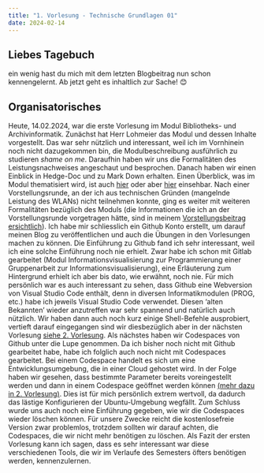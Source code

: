 ```yaml
---
title: "1. Vorlesung - Technische Grundlagen 01"
date: 2024-02-14
---
```


## Liebes Tagebuch
ein wenig hast du mich mit dem letzten Blogbeitrag nun schon kennengelernt. Ab jetzt geht es inhaltlich zur Sache! 😊 
## Organisatorisches
Heute, 14.02.2024, war die erste Vorlesung im Modul Bibliotheks- und Archivinformatik. Zunächst hat Herr Lohmeier das Modul und dessen Inhalte vorgestellt. Das war sehr nützlich und interessant, weil ich im Vornhinein noch nicht dazugekommen bin, die Modulbeschreibung ausführlich zu studieren *shame on me*. Daraufhin haben wir uns die Formalitäten des Leistungsnachweises angeschaut und besprochen. Danach haben wir einen Einblick in Hedge-Doc und zu Mark Down erhalten. Einen Überblick, was im Modul thematisiert wird, ist auch [hier](https://bain.felixlohmeier.de/#/) oder aber [hier](https://moodle.fhgr.ch/mod/page/view.php?id=664975) einsehbar. Nach einer Vorstellungsrunde, an der ich aus technischen Gründen (mangelnde Leistung des WLANs) nicht teilnehmen konnte, ging es weiter mit weiteren Formalitäten bezüglich des Moduls (die Informationen die ich an der Vorstellungsrunde vorgetragen hätte, sind in meinem [Vorstellungsbeitrag ersichtlich](https://nathaliewic.github.io/lerntagebuch/2024/02/14/einfuehrung.html)). Ich habe mir schliesslich ein Github Konto erstellt, um darauf meinen Blog zu veröffentlichen und auch die Übungen in den Vorlesungen machen zu können. Die Einführung zu Github fand ich sehr interessant, weil ich eine solche Einführung noch nie erhielt. Zwar habe ich schon mit Gitlab gearbeitet (Modul Informationsvisualisierung zur Programmierung einer Gruppenarbeit zur Informationsvisualisierung), eine Erläuterung zum Hintergrund erhielt ich aber bis dato, wie erwähnt, noch nie. Für mich persönlich war es auch interessant zu sehen, dass Github eine Webversion von Visual Studio Code enthält, denn in diversen Informatikmodulen (PROG, etc.) habe ich jeweils Visual Studio Code verwendet. Diesen ‘alten Bekannten’ wieder anzutreffen war sehr spannend und natürlich auch nützlich. Wir haben dann auch noch kurz einige Shell-Befehle ausprobiert, vertieft darauf eingegangen sind wir diesbezüglich aber in der nächsten Vorlesung [siehe 2. Vorlesung](https://nathaliewic.github.io/lerntagebuch/2024/02/14/technische_grundlagen_02.html). 
Als nächstes haben wir Codespaces von Github unter die Lupe genommen. Da ich bisher noch nicht mit Github gearbeitet habe, habe ich folglich auch noch nicht mit Codespaces gearbeitet. Bei einem Codespace handelt es sich um eine Entwicklungsumgebung, die in einer Cloud gehostet wird. In der Folge haben wir gesehen, dass bestimmte Parameter bereits voreingestellt werden und dann in einem Codespace geöffnet werden können [(mehr dazu in 2. Vorlesung)](https://nathaliewic.github.io/lerntagebuch/2024/02/14/technische_grundlagen_02.html). Dies ist für mich persönlich extrem wertvoll, da dadurch das lästige Konfigurieren der Ubuntu-Umgebung wegfällt. Zum Schluss wurde uns auch noch eine Einführung gegeben, wie wir die Codespaces wieder löschen können. Für unsere Zwecke reicht die kostenlosefreie Version zwar problemlos, trotzdem sollten wir darauf achten, die Codespaces, die wir nicht mehr benötigen zu löschen. 
Als Fazit der ersten Vorlesung kann ich sagen, dass es sehr interessant war diese verschiedenen Tools, die wir im Verlaufe des Semesters öfters benötigen werden, kennenzulernen. 

